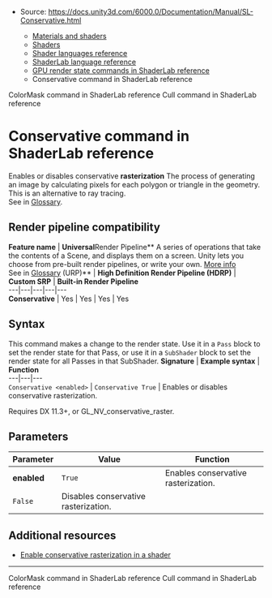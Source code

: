 * Source: https://docs.unity3d.com/6000.0/Documentation/Manual/SL-Conservative.html

  * [Materials and shaders](https://docs.unity3d.com/6000.0/Documentation/Manual/materials-and-shaders.html)
  * [Shaders](https://docs.unity3d.com/6000.0/Documentation/Manual/Shaders.html)
  * [Shader languages reference](https://docs.unity3d.com/6000.0/Documentation/Manual/shaders-reference.html)
  * [ShaderLab language reference](https://docs.unity3d.com/6000.0/Documentation/Manual/SL-Reference.html)
  * [GPU render state commands in ShaderLab reference](https://docs.unity3d.com/6000.0/Documentation/Manual/SL-Commands.html)
  * Conservative command in ShaderLab reference


[](https://docs.unity3d.com/6000.0/Documentation/Manual/SL-ColorMask.html)
ColorMask command in ShaderLab reference
[](https://docs.unity3d.com/6000.0/Documentation/Manual/SL-Cull.html)
Cull command in ShaderLab reference
# Conservative command in ShaderLab reference
Enables or disables conservative **rasterization** The process of generating an image by calculating pixels for each polygon or triangle in the geometry. This is an alternative to ray tracing.  
See in [Glossary](https://docs.unity3d.com/6000.0/Documentation/Manual/Glossary.html#Rasterization). 
## Render pipeline compatibility
**Feature name** | **Universal**Render Pipeline** A series of operations that take the contents of a Scene, and displays them on a screen. Unity lets you choose from pre-built render pipelines, or write your own. [More info](https://docs.unity3d.com/6000.0/Documentation/Manual/render-pipelines.html)  
See in [Glossary](https://docs.unity3d.com/6000.0/Documentation/Manual/Glossary.html#Renderpipeline) (URP)** | **High Definition Render Pipeline (HDRP)** | **Custom SRP** | **Built-in Render Pipeline**  
---|---|---|---|---  
**Conservative** | Yes | Yes | Yes | Yes  
## Syntax
This command makes a change to the render state. Use it in a `Pass` block to set the render state for that Pass, or use it in a `SubShader` block to set the render state for all Passes in that SubShader.
**Signature** | **Example syntax** | **Function**  
---|---|---  
`Conservative <enabled>` | `Conservative True` | Enables or disables conservative rasterization.  
  
Requires DX 11.3+, or GL_NV_conservative_raster.  
## Parameters
**Parameter** | **Value** | **Function**  
---|---|---  
**enabled** | `True` | Enables conservative rasterization.  
| `False` | Disables conservative rasterization.  
## Additional resources
  * [Enable conservative rasterization in a shader](https://docs.unity3d.com/6000.0/Documentation/Manual/writing-shader-conservative-rasterization.html)


* * *
[](https://docs.unity3d.com/6000.0/Documentation/Manual/SL-ColorMask.html)
ColorMask command in ShaderLab reference
[](https://docs.unity3d.com/6000.0/Documentation/Manual/SL-Cull.html)
Cull command in ShaderLab reference

